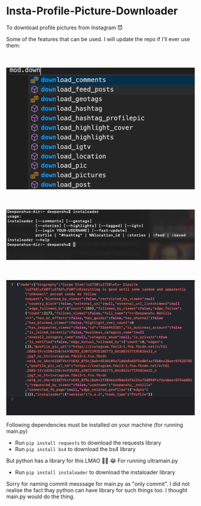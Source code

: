 # Insta-Profile-Picture-Downloader
To download profile pictures from Instagram 😈



Some of the features that can be used. I will update the repo if I'll ever use them:
</br> </br> </br> </br>
![](features.png)
</br> </br> </br> </br>
![](instaloaderOutput.png)
</br> </br> </br> </br>
![](myJSONData.png)


Following dependencies must be installed on your machine (for running main.py)
- Run `pip install requests` to download the requests library
- Run `pip install bs4` to download the bs4 library


But python has a library for this LMAO 🤦‍♂️   😂
For running ultramain.py
- Run `pip install instaloader` to download the instaloader library 

Sorry for naming commit messsage for main.py as "only commit". I did not realise the fact thay python can have library for such things too. I thought main.py would do the thing.

